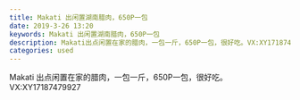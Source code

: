 ```yaml
---
title: Makati 出闲置湖南腊肉，650P一包
date: 2019-3-26 13:20
keywords: Makati 出闲置湖南腊肉，650P一包
description: Makati出点闲置在家的腊肉，一包一斤，650P一包，很好吃。VX:XY17187479927
categories: used
---
```

<td class="t_f" id="postmessage_3311102">

Makati 出点闲置在家的腊肉，一包一斤，650P一包，很好吃。VX:XY17187479927<br/>
<br/>
<img alt="" border="0" class="zoom" data-cf-modified-6aee4a41c7cf55e377da780f-="" file="http://www.flw.ph/data/appbyme/upload/image/201903/26/hH5wrrWVgEOo.jpg" id="aimg_Ks0yY" lazyloadthumb="1" onclick="" onmouseover="" src="http://www.flw.ph/data/appbyme/upload/image/201903/26/hH5wrrWVgEOo.jpg"/><br/>
<img alt="" border="0" class="zoom" data-cf-modified-6aee4a41c7cf55e377da780f-="" file="http://www.flw.ph/data/appbyme/upload/image/201903/26/chexv5C5R4Ea.jpg" id="aimg_bf404" lazyloadthumb="1" onclick="" onmouseover="" src="http://www.flw.ph/data/appbyme/upload/image/201903/26/chexv5C5R4Ea.jpg"/><br/>
<img alt="" border="0" class="zoom" data-cf-modified-6aee4a41c7cf55e377da780f-="" file="http://www.flw.ph/data/appbyme/upload/image/201903/26/yIkV7mcty7zI.jpg" id="aimg_TLL8a" lazyloadthumb="1" onclick="" onmouseover="" src="http://www.flw.ph/data/appbyme/upload/image/201903/26/yIkV7mcty7zI.jpg"/><br/>
<img alt="" border="0" class="zoom" data-cf-modified-6aee4a41c7cf55e377da780f-="" file="http://www.flw.ph/data/appbyme/upload/image/201903/26/zZe56KWcYFWw.jpg" id="aimg_GeqTD" lazyloadthumb="1" onclick="" onmouseover="" src="http://www.flw.ph/data/appbyme/upload/image/201903/26/zZe56KWcYFWw.jpg"/><br/>
</td>
